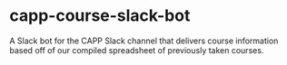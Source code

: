 # capp-course-slack-bot
A Slack bot for the CAPP Slack channel that delivers course information based off of our compiled spreadsheet of previously taken courses.
